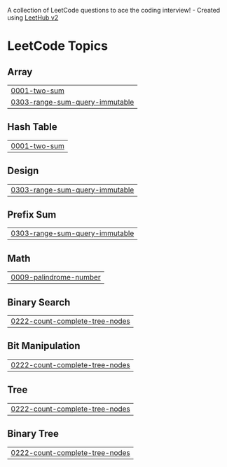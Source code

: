 A collection of LeetCode questions to ace the coding interview! - Created using [LeetHub v2](https://github.com/arunbhardwaj/LeetHub-2.0)
<!---LeetCode Topics Start-->
# LeetCode Topics
## Array
|  |
| ------- |
| [0001-two-sum](https://github.com/yeinMOON/LeetCode/tree/master/0001-two-sum) |
| [0303-range-sum-query-immutable](https://github.com/yeinMOON/LeetCode/tree/master/0303-range-sum-query-immutable) |
## Hash Table
|  |
| ------- |
| [0001-two-sum](https://github.com/yeinMOON/LeetCode/tree/master/0001-two-sum) |
## Design
|  |
| ------- |
| [0303-range-sum-query-immutable](https://github.com/yeinMOON/LeetCode/tree/master/0303-range-sum-query-immutable) |
## Prefix Sum
|  |
| ------- |
| [0303-range-sum-query-immutable](https://github.com/yeinMOON/LeetCode/tree/master/0303-range-sum-query-immutable) |
## Math
|  |
| ------- |
| [0009-palindrome-number](https://github.com/yeinMOON/LeetCode/tree/master/0009-palindrome-number) |
## Binary Search
|  |
| ------- |
| [0222-count-complete-tree-nodes](https://github.com/yeinMOON/LeetCode/tree/master/0222-count-complete-tree-nodes) |
## Bit Manipulation
|  |
| ------- |
| [0222-count-complete-tree-nodes](https://github.com/yeinMOON/LeetCode/tree/master/0222-count-complete-tree-nodes) |
## Tree
|  |
| ------- |
| [0222-count-complete-tree-nodes](https://github.com/yeinMOON/LeetCode/tree/master/0222-count-complete-tree-nodes) |
## Binary Tree
|  |
| ------- |
| [0222-count-complete-tree-nodes](https://github.com/yeinMOON/LeetCode/tree/master/0222-count-complete-tree-nodes) |
<!---LeetCode Topics End-->